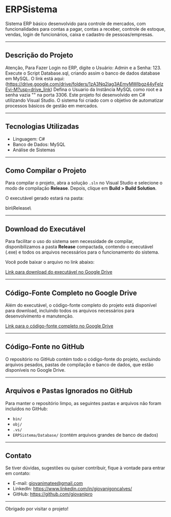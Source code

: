 # ERPSistema

Sistema ERP básico desenvolvido para controle de mercados, com funcionalidades para contas a pagar, contas a receber, controle de estoque, vendas, login de funcionários, caixa e cadastro de pessoas/empresas.

---

## Descrição do Projeto

Atenção, Para Fazer Login no ERP, digite o Usuário: Admin e a Senha: 123.
Execute o Script Database.sql, criando assim o banco de dados database em MySQL. O link está aqui: (https://drive.google.com/drive/folders/1zA3Nq2lag3AEmvMWIbgz44yFeIzEyi-M?usp=drive_link)
Defina o Usuario da Instância MySQL como root e a senha vazia "" na porta 3306.
Este projeto foi desenvolvido em C# utilizando Visual Studio. O sistema foi criado com o objetivo de automatizar processos básicos de gestão em mercados.

---

## Tecnologias Utilizadas

- Linguagem: C#
- Banco de Dados: MySQL
- Análise de Sistemas

---

## Como Compilar o Projeto

Para compilar o projeto, abra a solução `.sln` no Visual Studio e selecione o modo de compilação **Release**. Depois, clique em **Build > Build Solution**.

O executável gerado estará na pasta:

bin\Release\

---

## Download do Executável

Para facilitar o uso do sistema sem necessidade de compilar, disponibilizamos a pasta **Release** compactada, contendo o executável (.exe) e todos os arquivos necessários para o funcionamento do sistema.

Você pode baixar o arquivo no link abaixo:

[Link para download do executável no Google Drive](https://drive.google.com/file/d/16EBt_GvubpuivcKL_eaP4rVshpxOOmAH/view?usp=drive_link)

---

## Código-Fonte Completo no Google Drive

Além do executável, o código-fonte completo do projeto está disponível para download, incluindo todos os arquivos necessários para desenvolvimento e manutenção.

[Link para o código-fonte completo no Google Drive](https://drive.google.com/file/d/1ZlHeoUwzDXJYbqD6Q7kFqYN1M5nAztUw/view?usp=drive_link)

---

## Código-Fonte no GitHub

O repositório no GitHub contém todo o código-fonte do projeto, excluindo arquivos pesados, pastas de compilação e banco de dados, que estão disponíveis no Google Drive.

---

## Arquivos e Pastas Ignorados no GitHub

Para manter o repositório limpo, as seguintes pastas e arquivos não foram incluídos no GitHub:

- `bin/`
- `obj/`
- `.vs/`
- `ERPSistema/Database/` (contém arquivos grandes de banco de dados)

---

## Contato

Se tiver dúvidas, sugestões ou quiser contribuir, fique à vontade para entrar em contato:

- E-mail: giovanimatee@gmail.com
- LinkedIn: https://www.linkedin.com/in/giovanigoncalves/
- GitHub: https://github.com/giovanipro

---

Obrigado por visitar o projeto!